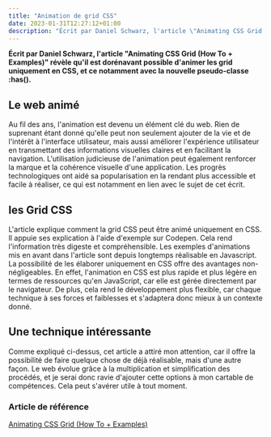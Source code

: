 ```yaml
---
title: "Animation de grid CSS"
date: 2023-01-31T12:27:12+01:00
description: "Écrit par Daniel Schwarz, l'article \"Animating CSS Grid (How To + Examples)\" révèle qu'il est dorénavant possible d'animer les grid uniquement en CSS, et ce notamment avec la nouvelle pseudo-classe :has()."
---
```


**Écrit par Daniel Schwarz, l'article "Animating CSS Grid (How To + Examples)" révèle qu'il est dorénavant possible d'animer les grid uniquement en CSS, et ce notamment avec la nouvelle pseudo-classe :has().**

## Le web animé

Au fil des ans, l'animation est devenu un élément clé du web. Rien de suprenant étant donné qu'elle peut non seulement ajouter de la vie et de l'intérêt à l'interface utilisateur, mais aussi améliorer l'expérience utilisateur en transmettant des informations visuelles claires et en facilitant la navigation. L'utilisation judicieuse de l'animation peut également renforcer la marque et la cohérence visuelle d'une application. Les progrès technologiques ont aidé sa popularisation en la rendant plus accessible et facile à réaliser, ce qui est notamment en lien avec le sujet de cet écrit.

## les Grid CSS

L'article explique comment la grid CSS peut être animé uniquement en CSS. Il appuie ses explication à l'aide d'exemple sur Codepen. Cela rend l'information très digeste et compréhensible. Les exemples d'animations mis en avant dans l'article sont depuis longtemps réalisable en Javascript. La possibilité de les élaborer uniquement en CSS offre des avantages non-négligeables. En effet, l'animation en CSS est plus rapide et plus légère en termes de ressources qu'en JavaScript, car elle est gérée directement par le navigateur. De plus, cela rend le développement plus flexible, car chaque technique à ses forces et faiblesses et s'adaptera donc mieux à un contexte donné.


## Une technique intéressante

Comme expliqué ci-dessus, cet article a attiré mon attention, car il offre la possibilité de faire quelque chose de déjà réalisable, mais d'une autre façon. Le web évolue grâce à la multiplication et simplification des procédés, et je serai donc ravie d'ajouter cette options à mon cartable de compétences. Cela peut s'avérer utile à tout moment.

### Article de référence
[Animating CSS Grid (How To + Examples)](https://css-tricks.com/animating-css-grid-how-to-examples/)
